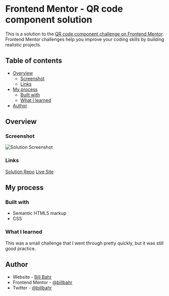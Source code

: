 # Frontend Mentor - QR code component solution

This is a solution to the [QR code component challenge on Frontend Mentor](https://www.frontendmentor.io/challenges/qr-code-component-iux_sIO_H). Frontend Mentor challenges help you improve your coding skills by building realistic projects. 

## Table of contents

- [Overview](#overview)
  - [Screenshot](#screenshot)
  - [Links](#links)
- [My process](#my-process)
  - [Built with](#built-with)
  - [What I learned](#what-i-learned)
- [Author](#author)

## Overview

### Screenshot

![Solution Screenshot](images/screenshot.jpg)

### Links

[Solution Repo](https://github.com/billbahr/qr-code-component)
[Live Site](https://billbahr.github.io/qr-code-component)

## My process

### Built with

- Semantic HTML5 markup
- CSS

### What I learned

This was a small challenge that I went through pretty quickly, but it was still good practice.

## Author

- Website - [Bill Bahr](https://www.your-site.com)
- Frontend Mentor - [@billbahr](https://www.frontendmentor.io/profile/billbahr)
- Twitter - [@billbahr](https://www.twitter.com/billbahr)


